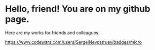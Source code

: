 # Hello, friend! You are on my github page.

Here are my works for friends and colleagues.

https://www.codewars.com/users/SergeiNevostruev/badges/micro
